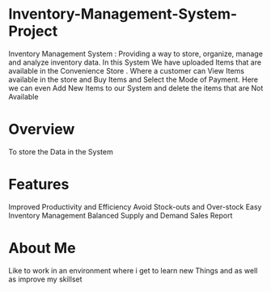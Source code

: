 # Inventory-Management-System-Project
Inventory Management System :  Providing a way to store, organize, manage and analyze inventory data.  In this System We have uploaded  Items that are available in the Convenience Store . Where a customer can View Items available in the store and Buy Items and Select the Mode of Payment. Here we can even Add New Items to our System and delete the items that are Not Available
# Overview
To store the Data in the System
# Features
Improved Productivity and Efficiency
Avoid Stock-outs and Over-stock
Easy Inventory Management
Balanced Supply and Demand
Sales Report
# About Me
Like to work in an environment where i get to learn new Things and as well as improve my skillset
